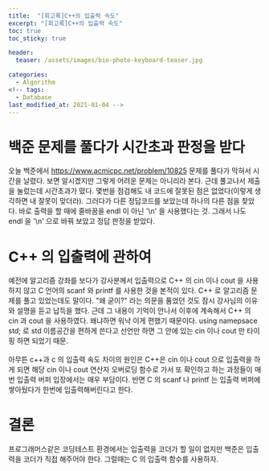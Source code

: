 ```yaml
---
title:  "[회고록]C++의 입출력 속도"
excerpt: "[회고록]C++의 입출력 속도"
toc: true
toc_sticky: true

header:
  teaser: /assets/images/bio-photo-keyboard-teaser.jpg

categories:
  - Algorithm
<!-- tags:
  - Database 
last_modified_at: 2021-01-04 -->
---
```

# 백준 문제를 풀다가 시간초과 판정을 받다

오늘 백준에서 https://www.acmicpc.net/problem/10825 문제를 풀다가 막혀서 시간을 날렸다. 보면 알시겠지만 그렇게 어려운 문제는 아니리라 본다.
근데 풀고나서 제출을 눌렀는데 시간초과가 떴다. 몇번을 점검해도 내 코드에 잘못된 점은 없었다(이렇게 생각하면 내 잘못이 맞더라). 그러다가 다른 정답코드를 보았는데
하나의 다른 점을 찾았다. 바로 출력을 할 때에 줄바꿈을 endl 이 아닌 '\n' 을 사용했다는 것. 그래서 나도 endl 을 '\n' 으로 바꿔 보았고 정답 판정을 받았다.
<br>


# C++ 의 입출력에 관하여

예전에 알고리즘 강좌를 보다가 강사분께서 입출력으로 C++ 의 cin 이나 cout 을 사용하지 않고 C 언어의 scanf 와 printf 를 사용한 것을 본적이 있다.
C++ 로 알고리즘 문제를 풀고 있었는데도 말이다. "왜 굳이?" 라는 의문을 품었던 것도 잠시 강사님의 이유와 설명을 듣고 납득을 했다. 근데 그 내용이 기억이 안나서
이후에 계속해서 C++ 의 cin 과 cout 을 사용하였다. 왜냐하면 워낙 이게 편했기 때문이다. using namepsace std; 로 std 이름공간을 편하게 쓴다고 선언만 하면
그 안에 있는 cin 이나 cout 만 타이핑 하면 되었기 때문. 
<br><br>
아무튼 c++과 c 의 입출력 속도 차이의 원인은 C++은 cin 이나 cout 으로 입출력을 하게 되면 해당 cin 이나 cout 연산자 오버로딩 함수로 가서 또 확인하고 하는 
과정들이 매번 입출력 버퍼 입장에서는 매우 부담이다. 반면 C 의 scanf 나 printf 는 입출력 버퍼에 쌓아뒀다가 한번에 입출력해버린다고 한다. 

# 결론

프로그래머스같은 코딩테스트 환경에서는 입출력을 코더가 할 일이 없지만 백준은 입출력을 코더가 직접 해주어야 한다. 그럴때는 C 의 입출력 함수를 사용하자.


